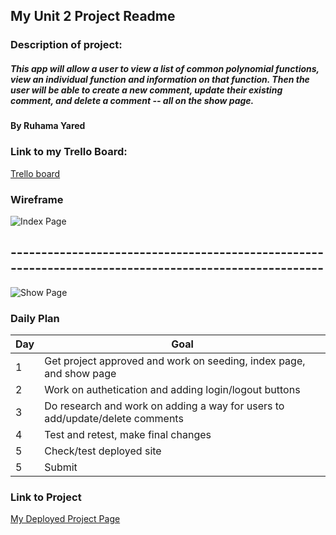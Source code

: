 ## My Unit 2 Project Readme

### Description of project:
##### This app will allow a user to view a list of common polynomial functions, view an individual function and information on that function. Then the user will be able to create a new comment, update their existing comment, and delete a comment -- all on the show page.

#### By Ruhama Yared

### Link to my Trello Board: 
[Trello board](https://trello.com/invite/b/0uN35gHS/ATTIdbe1abce3718e717d8ac9b4bd859a6af13AC9509/unit-2-project)

### Wireframe
![Index Page](https://i.imgur.com/wCmubpm.png)
## ------------------------------------------------------------------------------------------------------
![Show Page](https://i.imgur.com/cD1aTDG.jpg)

### Daily Plan

| Day | Goal |
|-----|------|
| 1 | Get project approved and work on seeding, index page, and show page |
| 2 | Work on authetication and adding login/logout buttons |
| 3 | Do research and work on adding a way for users to add/update/delete comments |
| 4 | Test and retest, make final changes |
| 5 | Check/test deployed site |
| 5 | Submit |


### Link to Project
[My Deployed Project Page](https://unit-2-project.onrender.com)